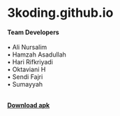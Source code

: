 # 3koding.github.io
<b>Team Developers</b><br>
<br>
• Ali Nursalim<br>
• Hamzah Asadullah<br>
• Hari Rifkriyadi<br>
• Oktaviani H<br>
• Sendi Fajri<br>
• Sumayyah<br>
</br>

<b><a href="http://goo.gl/Ipa1Fo">Download apk</a></b> </br>
